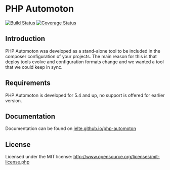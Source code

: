 PHP Automoton
============
[![Build Status](https://travis-ci.org/jelte/php-automoton.svg?branch=master)](https://travis-ci.org/jelte/php-automoton)
[![Coverage Status](https://img.shields.io/coveralls/jelte/php-automoton.svg)](https://coveralls.io/r/jelte/php-automoton?branch=master)

Introduction
------------

PHP Automoton wsa developed as a stand-alone tool to be included in the composer configuration of your projects.
The main reason for this is that deploy tools evolve and configuration formats change and we wanted a tool that we could keep in sync.

Requirements
------------

PHP Automoton is developed for 5.4 and up, no support is offered for earlier version.

Documentation
-------------

Documentation can be found on [jelte.github.io/php-automoton](http://jelte.github.io/php-automoton/)

License
-------
Licensed under the MIT license: http://www.opensource.org/licenses/mit-license.php
